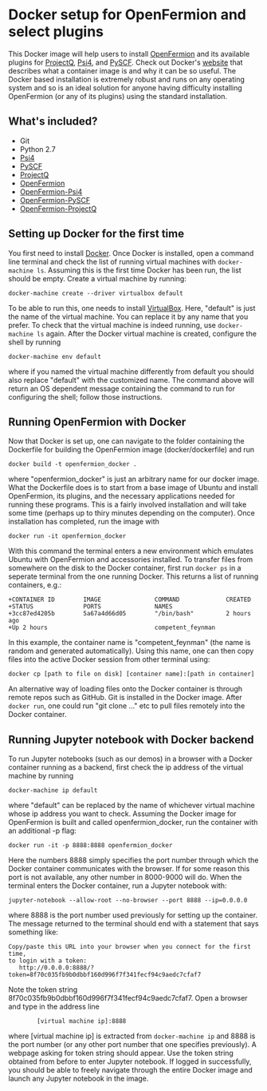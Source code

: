 # Docker setup for OpenFermion and select plugins

This Docker image will help users to install [OpenFermion](https://github.com/quantumlib/OpenFermion) and its available plugins for [ProjectQ](https://github.com/ProjectQ-Framework/ProjectQ), [Psi4](https://github.com/quantumlib/OpenFermion-Psi4), and [PySCF](https://github.com/quantumlib/OpenFermion-PySCF).
Check out Docker's [website](https://www.docker.com/what-container) that describes what a container image is and why it can be so useful.
The Docker based installation is extremely robust and runs on any operating
system and so is an ideal solution for anyone having difficulty installing
OpenFermion (or any of its plugins) using the standard installation.


## What's included?

- Git
- Python 2.7
- [Psi4](http://www.psicode.org)
- [PySCF](https://github.com/sunqm/pyscf)
- [ProjectQ](https://projectq.ch)
- [OpenFermion](https://github.com/quantumlib/OpenFermion)
- [OpenFermion-Psi4](https://github.com/quantumlib/OpenFermion-Psi4)
- [OpenFermion-PySCF](https://github.com/quantumlib/OpenFermion-PySCF)
- [OpenFermion-ProjectQ](https://github.com/quantumlib/OpenFermion-ProjectQ)


## Setting up Docker for the first time

You first need to install [Docker](https://www.docker.com/).
Once Docker is installed, open a command line terminal and check the list
of running virtual machines with `docker-machine ls`.
Assuming this is the first time Docker has been run, the list should be empty.
Create a virtual machine by running:
```
docker-machine create --driver virtualbox default
```

To be able to run this, one needs to install
[VirtualBox](https://www.virtualbox.org/wiki/Downloads).
Here, "default" is just the name of the virtual machine. You can replace it by
any name that you prefer. To check that the virtual machine is indeed running,
use `docker-machine ls` again.
After the Docker virtual machine is created, configure the shell by running

```
docker-machine env default
```

where if you named the virtual machine differently from default you should also
replace "default" with the customized name. The command above will return an OS
dependent message containing the command to run for configuring the shell;
follow those instructions.


## Running OpenFermion with Docker

Now that Docker is set up, one can navigate to the folder containing the
Dockerfile for building the OpenFermion image (docker/dockerfile) and run

```
docker build -t openfermion_docker .
```

where "openfermion_docker" is just an arbitrary name for our docker image.
What the Dockerfile does is to start from a base image of Ubuntu and install
OpenFermion, its plugins, and the necessary applications needed for running these
programs. This is a fairly involved installation and will take some time
(perhaps up to thiry minutes depending on the computer). Once installation has
completed, run the image with

```
docker run -it openfermion_docker
```

With this command the terminal enters a new environment which emulates Ubuntu with
OpenFermion and accessories installed. To transfer files from somewhere on the disk to the Docker
container, first run `docker ps` in a seperate terminal from the one running
Docker. This returns a list of running containers, e.g.:

```
+CONTAINER ID        IMAGE               COMMAND             CREATED
+STATUS              PORTS               NAMES
+3cc87ed4205b        5a67a4d66d05        "/bin/bash"         2 hours ago
+Up 2 hours                              competent_feynman
```

In this example, the container name is "competent_feynman" (the name is
random and generated automatically). Using this name, one can then copy
files into the active Docker session from other terminal using:

```
docker cp [path to file on disk] [container name]:[path in container]
```

An alternative way of loading files onto the Docker container is through
remote repos such as GitHub. Git is installed in the Docker image.
After `docker run`, one could run "git clone ..." etc to pull files
remotely into the Docker container.


## Running Jupyter notebook with Docker backend

To run Jupyter notebooks (such as our demos) in a browser with a Docker container
running as a backend, first check the ip address of the virtual machine by running

```
docker-machine ip default
```

where "default" can be replaced by the name of whichever virtual machine whose
ip address you want to check. Assuming the Docker image for OpenFermion is built
and called openfermion_docker, run the container with an additional -p flag:


```
docker run -it -p 8888:8888 openfermion_docker
```

Here the numbers 8888 simply specifies the port number through which the Docker
container communicates with the browser. If for some reason this port is not
available, any other number in 8000-9000 will do. When the terminal enters the Docker container,
run a Jupyter notebook with:

```
jupyter-notebook --allow-root --no-browser --port 8888 --ip=0.0.0.0
```

where 8888 is the port number used previously for setting up the container.
The message returned to the terminal should end with a statement that says
something like:
```
Copy/paste this URL into your browser when you connect for the first time,
to login with a token:
   http://0.0.0.0:8888/?token=8f70c035fb9b0dbbf160d996f7f341fecf94c9aedc7cfaf7
```

Note the token string 8f70c035fb9b0dbbf160d996f7f341fecf94c9aedc7cfaf7.
Open a browser and type in the address line

```
        [virtual machine ip]:8888
```

where [virtual machine ip] is extracted from `docker-machine ip` and 8888 is the port
number (or any other port number that one specifies previously). A webpage
asking for token string should appear. Use the token string obtained from before to
enter Jupyter notebook. If logged in successfully, you should be able to freely
navigate through the entire Docker image and launch any Jupyter notebook in the image.
